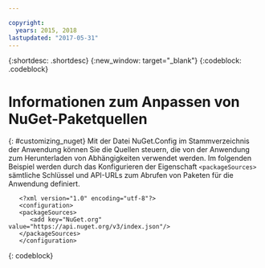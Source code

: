 ```yaml
---

copyright:
  years: 2015, 2018
lastupdated: "2017-05-31"
---
```


{:shortdesc: .shortdesc}
{:new_window: target="_blank"}
{:codeblock: .codeblock}


# Informationen zum Anpassen von NuGet-Paketquellen
{: #customizing_nuget}
Mit der Datei NuGet.Config im Stammverzeichnis der Anwendung können Sie die Quellen steuern, die von der Anwendung zum Herunterladen von Abhängigkeiten verwendet werden. Im folgenden Beispiel werden durch das Konfigurieren der Eigenschaft `<packageSources>` sämtliche Schlüssel und API-URLs zum Abrufen von Paketen für die Anwendung definiert.
```
   <?xml version="1.0" encoding="utf-8"?>
   <configuration>
   <packageSources>
      <add key="NuGet.org" value="https://api.nuget.org/v3/index.json"/>
   </packageSources>
   </configuration>
```
{: codeblock}

